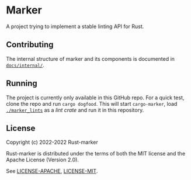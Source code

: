 # Marker

A project trying to implement a stable linting API for Rust.

## Contributing

The internal structure of marker and its components is documented in [`docs/internal/`](./docs/internal/).

## Running

The project is currently only available in this GitHub repo.
For a quick test, clone the repo and run `cargo dogfood`.
This will start `cargo-marker`, load [`./marker_lints`](./marker_lints) as a *lint crate* and run it in this repository.

## License

Copyright (c) 2022-2022 Rust-marker

Rust-marker is distributed under the terms of both the MIT license
and the Apache License (Version 2.0).

See [LICENSE-APACHE](./LICENSE-APACHE), [LICENSE-MIT](./LICENSE-MIT).
